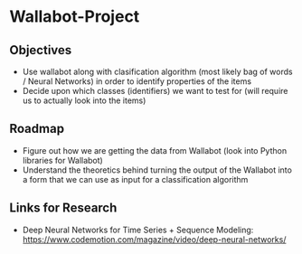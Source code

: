 # Wallabot-Project

## Objectives
* Use wallabot along with clasification algorithm (most likely bag of words / Neural Networks) in order to identify properties of the items
* Decide upon which classes (identifiers) we want to test for (will require us to actually look into the items)

## Roadmap
* Figure out how we are getting the data from Wallabot (look into Python libraries for Wallabot)
* Understand the theoretics behind turning the output of the Wallabot into a form that we can use as input for a classification algorithm

## Links for Research
* Deep Neural Networks for Time Series + Sequence Modeling: https://www.codemotion.com/magazine/video/deep-neural-networks/
